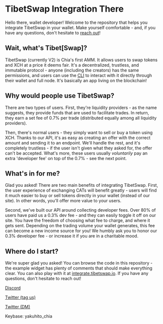 # TibetSwap Integration There

Hello there, wallet developer! Welcome to the repository that helps you integrate TibetSwap in your wallet. Make yourself comfortable - and, if you have any questions, don't hesitate to [reach out](https://twitter.com/yakuh1t0)!


## Wait, what's Tibet[Swap]?

TibetSwap (currently V2) is Chia's first AMM. It allows users to swap tokens and XCH at a price it deems fair. It's a decentralized, trustless, and immutable protocol - anyone (including the creators) has the same permissions, and users can use the [CLI](https://github.com/yakuhito/tibet) to interact with it directly through their wallet and full node. It's basically an app living on the blockchain!


## Why would people use TibetSwap?

There are two types of users. First, they're liquidity providers - as the name suggests, they provide funds that are used to facilitate trades. In return, they earn a set fee of 0.7% per trade (distributed equally among all liquidity providers).

Then, there's normal users - they simply want to sell or buy a token using XCH. Thanks to our API, it's as easy as creating an offer with the correct amount and sending it to an endpoint. We'll handle the rest, and it's completely trustless - if the user isn't given what they asked for, the offer can't be accepted. What's more, these users usually *voluntarily* pay an extra 'developer fee' on top of the 0.7% - see the next point.

## What's in for me?

Glad you asked! There are two main benefits of integrating TibetSwap. First, the user experience of exchanging CATs will benefit greatly - users will find it much easier to buy or sell tokens directly in your wallet (instead of our site). In other words, you'll offer more value to your users.

Second, we've built our API around collecting developer fees. Over 80% of users have paid us a 0.3% dev fee - and they can easily toggle it off on our site. You have the freedom of choosing what fee to charge, and where it gets sent. Depending on the trading volume your wallet generates, this fee can become a new income source for you! We humbly ask you to honor our 0.3% developer fee - or increase it if you are in a charitable mood.

## Where do I start?

We're super glad you asked! You can browse the code in this repository - the example widget has plenty of comments that should make everything clear. You can also play with it at [integrate.tibetswap.io](https://integrate.tibetswap.io). If you have any questions, don't hesitate to reach out!


[Discord](https://discord.com/invite/D8xRkEPxrx)

[Twitter (tag us)](https://twitter.com/TibetSwap)

[Twitter (DM)](https://twitter.com/yakuh1t0)

Keybase: yakuhito_chia
